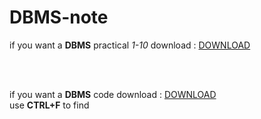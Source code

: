 # DBMS-note

if you want a **DBMS** practical *1-10*  download : [DOWNLOAD](https://github.com/marlin-spike/DBMS-note/raw/main/PRACTICAL%20NO%201%20to%2010.pdf)

<br>
<br>



if you want a **DBMS** code  download : [DOWNLOAD](https://github.com/marlin-spike/DBMS-note/raw/main/code.txt)
<br>
use **CTRL+F** to find 
